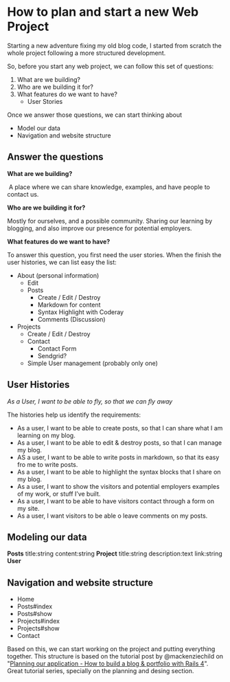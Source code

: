 # How to plan and start a new Web Project

Starting a new adventure fixing my old blog code, I started from scratch the whole project following a more structured development.

So, before you start any web project, we can follow this set of questions:

1. What are we building?
2. Who are we building it for?
3. What features do we want to have?
   - User Stories

Once we answer those questions, we can start thinking about

- Model our data
- Navigation and website structure

## Answer the questions

**What are we building?**

 A place where we can share knowledge, examples,  and have people to contact us.

**Who are we building it for?**

Mostly for ourselves, and a possible community. Sharing our learning by blogging, and also improve our presence for potential employers.

**What features do we want to have?**

To answer this question, you first need the user stories. When the finish the user histories, we can list easy the list:

  * About (personal information)
    - Edit
	* Posts
		- Create / Edit / Destroy
		- Markdown for content
		- Syntax Highlight with Coderay
		- Comments (Discussion)
  * Projects
    - Create / Edit / Destroy
	* Contact
		- Contact Form
		- Sendgrid?
	* Simple User management (probably only one)

## User Histories

*As a User, I want to be able to fly, so that we can fly away*

The histories help us identify the requirements:

- As a user, I want to be able to create posts, so that I can share what I am learning on my blog.
- As a user, I want to be able to edit & destroy posts, so that I can manage my blog.
- AS a user, I want to be able to write posts in markdown, so that its easy fro me to write posts.
- As a user, I want to be able to highlight the syntax blocks that I share on my blog.
- As a user, I want to show the visitors and potential employers examples of my work, or stuff I’ve built.
- As a user, I want to be able to have visitors contact through a form on my site.
- As a user, I want visitors to be able o leave comments on my posts.

## Modeling our data
**Posts**
	title:string
	content:string
**Project**
	title:string
	description:text
	link:string
**User**

## Navigation and website structure
- Home
- Posts#index
- Posts#show
- Projects#index
- Projects#show
- Contact

Based on this, we can start working on the project and putting everything together. This structure is based on the tutorial post by @mackenziechild on "[Planning our application - How to build a blog & portfolio with Rails 4](https://www.youtube.com/watch?v=cJxp_O5azc4)". Great tutorial series, specially on the planning and desing section. 
